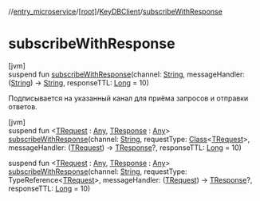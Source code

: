 //[entry_microservice](../../../index.md)/[[root]](../index.md)/[KeyDBClient](index.md)/[subscribeWithResponse](subscribe-with-response.md)

# subscribeWithResponse

[jvm]\
suspend fun [subscribeWithResponse](subscribe-with-response.md)(channel: [String](https://kotlinlang.org/api/core/kotlin-stdlib/kotlin/-string/index.html), messageHandler: ([String](https://kotlinlang.org/api/core/kotlin-stdlib/kotlin/-string/index.html)) -&gt; [String](https://kotlinlang.org/api/core/kotlin-stdlib/kotlin/-string/index.html), responseTTL: [Long](https://kotlinlang.org/api/core/kotlin-stdlib/kotlin/-long/index.html) = 10)

Подписывается на указанный канал для приёма запросов и отправки ответов.

[jvm]\
suspend fun &lt;[TRequest](subscribe-with-response.md) : [Any](https://kotlinlang.org/api/core/kotlin-stdlib/kotlin/-any/index.html), [TResponse](subscribe-with-response.md) : [Any](https://kotlinlang.org/api/core/kotlin-stdlib/kotlin/-any/index.html)&gt; [subscribeWithResponse](subscribe-with-response.md)(channel: [String](https://kotlinlang.org/api/core/kotlin-stdlib/kotlin/-string/index.html), requestType: [Class](https://docs.oracle.com/javase/8/docs/api/java/lang/Class.html)&lt;[TRequest](subscribe-with-response.md)&gt;, messageHandler: ([TRequest](subscribe-with-response.md)) -&gt; [TResponse](subscribe-with-response.md)?, responseTTL: [Long](https://kotlinlang.org/api/core/kotlin-stdlib/kotlin/-long/index.html) = 10)

suspend fun &lt;[TRequest](subscribe-with-response.md) : [Any](https://kotlinlang.org/api/core/kotlin-stdlib/kotlin/-any/index.html), [TResponse](subscribe-with-response.md) : [Any](https://kotlinlang.org/api/core/kotlin-stdlib/kotlin/-any/index.html)&gt; [subscribeWithResponse](subscribe-with-response.md)(channel: [String](https://kotlinlang.org/api/core/kotlin-stdlib/kotlin/-string/index.html), requestType: TypeReference&lt;[TRequest](subscribe-with-response.md)&gt;, messageHandler: ([TRequest](subscribe-with-response.md)) -&gt; [TResponse](subscribe-with-response.md)?, responseTTL: [Long](https://kotlinlang.org/api/core/kotlin-stdlib/kotlin/-long/index.html) = 10)